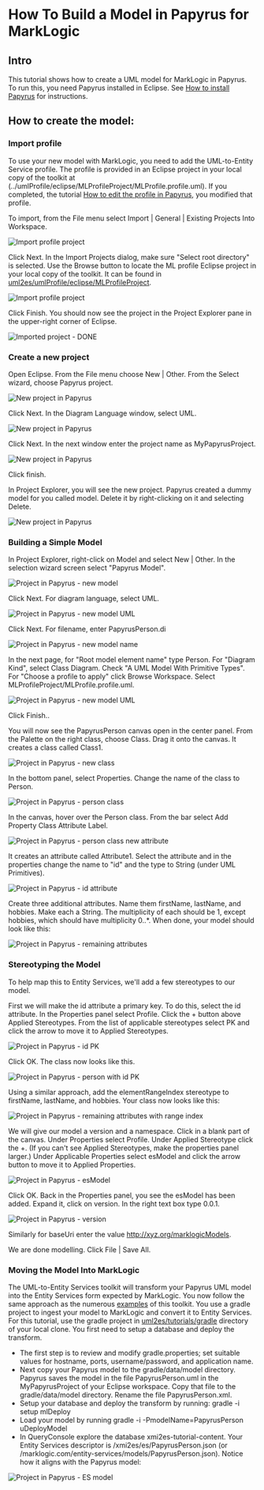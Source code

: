# How To Build a Model in Papyrus for MarkLogic

## Intro
This tutorial shows how to create a UML model for MarkLogic in Papyrus. To run this, you need Papyrus installed in Eclipse.  See [How to install Papyrus](papyrus_install.md) for instructions.

## How to create the model:

### Import profile
To use your new model with MarkLogic, you need to add the UML-to-Entity Service profile. The profile is provided in an Eclipse project in your local copy of the toolkit at (../umlProfile/eclipse/MLProfileProject/MLProfile.profile.uml). If you completed, the tutorial [How to edit the profile in Papyrus](papyrus_profile_edit.md), you modified that profile. 

To import, from the File menu select Import | General | Existing Projects Into Workspace. 

![Import profile project](pap_profile2_import.png)

Click Next. In the Import Projects dialog, make sure "Select root directory" is selected. Use the Browse button to locate the ML profile Eclipse project in your local copy of the toolkit. It can be found in [uml2es/umlProfile/eclipse/MLProfileProject](../umlProfile/eclipse//MLProfileProject). 

![Import profile project](pap_profile2_import2.png)

Click Finish. You should now see the project in the Project Explorer pane in the upper-right corner of Eclipse.

![Imported project - DONE](pap_profile2_import_done.png)

### Create a new project

Open Eclipse. From the File menu choose New | Other. From the Select wizard, choose Papyrus project.

![New project in Papyrus](pap_model_create.png)

Click Next. In the Diagram Language window, select UML.

![New project in Papyrus](pap_model_uml.png)

Click Next. In the next window enter the project name as MyPapyrusProject.

![New project in Papyrus](pap_model_name.png)

Click finish.

In Project Explorer, you will see the new project. Papyrus created a dummy model for you called model. Delete it by right-clicking on it and selecting Delete.

![New project in Papyrus](pap_model_delete.png)

### Building a Simple Model

In Project Explorer, right-click on Model and select New | Other. In the selection wizard screen select "Papyrus Model". 

![Project in Papyrus - new model](pap_model_new.png)

Click Next. For diagram language, select UML.

![Project in Papyrus - new model UML](pap_model_uml.png)

Click Next. For filename, enter PapyrusPerson.di

![Project in Papyrus - new model name](pap_model_name.png)

In the next page, for "Root model element name" type Person. For "Diagram Kind", select Class Diagram. Check "A UML Model With Primitive Types". For "Choose a profile to apply" click Browse Workspace. Select MLProfileProject/MLProfile.profile.uml.

![Project in Papyrus - new model UML](pap_model_options.png)

Click Finish..

You will now see the PapyrusPerson canvas open in the center panel. From the Palette on the right class, choose Class. Drag it onto the canvas. It creates a class called Class1.

![Project in Papyrus - new class](pap_model_class.png)

In the bottom panel, select Properties. Change the name of the class to Person.

![Project in Papyrus - person class](pap_model_person.png)

In the canvas, hover over the Person class. From the bar select Add Property Class Attribute Label.

![Project in Papyrus - person class new attribute](pap_model_attribute.png)

It creates an attribute called Attribute1. Select the attribute and in the properties change the name to "id" and the type to String (under UML Primitives).

![Project in Papyrus - id attribute](pap_model_id.png)

Create three additional attributes. Name them firstName, lastName, and hobbies. Make each a String. The multiplicity of each should be 1, except hobbies, which should have multiplicity 0..*. When done, your model should look like this:

![Project in Papyrus - remaining attributes](pap_model_person2.png)

### Stereotyping the Model

To help map this to Entity Services, we'll add a few stereotypes to our model. 

First we will make the id attribute a primary key. To do this, select the id attribute. In the Properties panel select Profile. Click the + button above Applied Stereotypes. From the list of applicable stereotypes select PK and click the arrow to move it to Applied Stereotypes.

![Project in Papyrus - id PK](pap_model_idpk.png)

Click OK. The class now looks like this.

![Project in Papyrus - person with id PK](pap_model_person3.png)

Using a similar approach, add the elementRangeIndex stereotype to firstName, lastName, and hobbies. Your class now looks like this:

![Project in Papyrus - remaining attributes with range index](pap_model_person4.png)

We will give our model a version and a namespace. Click in a blank part of the canvas. Under Properties select Profile. Under Applied Stereotype click the +. (If you can't see Applied Stereotypes, make the properties panel larger.) Under Applicable Properties select esModel and click the arrow button to move it to Applied Properties.

![Project in Papyrus - esModel](pap_model_esmodel.png)

Click OK. Back in the Properties panel, you see the esModel has been added. Expand it, click on version. In the right text box type 0.0.1.

![Project in Papyrus - version](pap_model_version.png)

Similarly for baseUri enter the value http://xyz.org/marklogicModels.

We are done modelling. Click File | Save All.

### Moving the Model Into MarkLogic

The UML-to-Entity Services toolkit will transform your Papyrus UML model into the Entity Services form expected by MarkLogic.
You now follow the same approach as the numerous [examples](../examples) of this toolkit. You use a gradle project to ingest your model to MarkLogic and convert it to Entity Services. For this tutorial, use the gradle project in [uml2es/tutorials/gradle](gradle) directory of your local clone. You first need to setup a database and deploy the transform. 

- The first step is to review and modify gradle.properties; set suitable values for hostname, ports, username/password, and application name. 
- Next copy your Papyrus model to the gradle/data/model directory. Papyrus saves the model in the file PapyrusPerson.uml in the MyPapyrusProject of your Eclipse workspace. Copy that file to the gradle/data/model directory. Rename the file PapyrusPerson.xml. 
- Setup your database and deploy the transform by running: gradle -i setup mlDeploy
- Load your model by running gradle -i -PmodelName=PapyrusPerson uDeployModel
- In QueryConsole explore the database xmi2es-tutorial-content. Your Entity Services descriptor is /xmi2es/es/PapyrusPerson.json (or /marklogic.com/entity-services/models/PapyrusPerson.json). Notice how it aligns with the Papyrus model:
 
![Project in Papyrus - ES model](pap_model_es.png)
